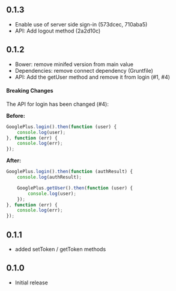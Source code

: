 ## 0.1.3

- Enable use of server side sign-in (573dcec, 710aba5)
- API: Add logout method (2a2d10c)

## 0.1.2

- Bower: remove minifed version from main value
- Dependencies: remove connect dependency (Gruntfile)
- API: Add the getUser method and remove it from login (#1, #4)

#### Breaking Changes

The API for login has been changed (#4):

**Before:**

```javascript
GooglePlus.login().then(function (user) {
    console.log(user);
}, function (err) {
    console.log(err);
});
```

**After:**

```javascript
GooglePlus.login().then(function (authResult) {
    console.log(authResult);

    GooglePlus.getUser().then(function (user) {
        console.log(user);
    });
}, function (err) {
    console.log(err);
});
```

## 0.1.1

- added setToken / getToken methods

## 0.1.0

- Initial release